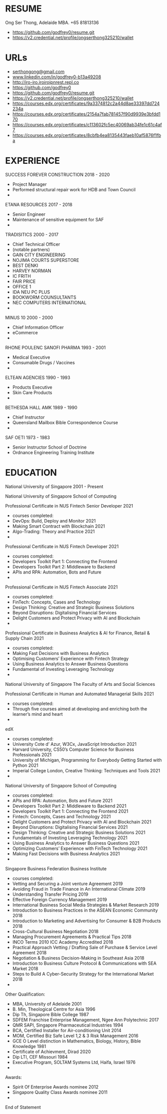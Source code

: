 # RESUME
Ong Ser Thong, Adelaide MBA. +65 81813136
- https://github.com/godfrey0/resume.git
- https://v2.credential.net/profile/ongserthong325210/wallet 

# URLs
- serthongong@gmail.com 
- www.linkedin.com/in/godfrey0-b13a49208 
- http://iro-iro.iroirojpnrest.repl.co 
- https://github.com/godfrey0 
- https://github.com/godfrey0/resume.git 
- https://v2.credential.net/profile/ongserthong325210/wallet 
- https://courses.edx.org/certificates/9a3374812c2a44d8ae33397dd724234a 
- https://courses.edx.org/certificates/2154a7fab781457f90d9939e3bfdd170 
- https://courses.edx.org/certificates/c113602fc5ec40069ab34fe1c61c4af7 
- https://courses.edx.org/certificates/8cbfb4ea8135443faeb10af5876f1fba


# EXPERIENCE
SUCCESS FOREVER CONSTRUCTION 2018 - 2020 
- Project Manager
- Performed structural repair work for HDB and Town Council
-
ETANA RESOURCES 2017 - 2018 
- Senior Engineer
- Maintenance of sensitive equipment for SAF
-
TRADISITICS 2000 - 2017
- Chief Technical Officer
- (notable partners)
- GAIN CITY ENGINEERING
- NOJIMA COURTS SUPERSTORE 
- BEST DENKI
- HARVEY NORMAN
- IC FRITH
- FAIR PRICE
- OFFICE 1
- IDA NEU PC PLUS
- BOOKWORM COUNSULTANTS
- NEC COMPUTERS INTERNATIONAL 
-
MINUS 10 2000 - 2000 
- Chief Information Officer 
- eCommerce 
-
RHONE POULENC SANOFI PHARMA 1993 - 2001
- Medical Executive
- Consumable Drugs / Vaccines
-
ELTEAN AGENCIES 1990 - 1993
- Products Executive
- Skin Care Products
-
BETHESDA HALL AMK 1989 - 1990
- Chief Instructor
- Queensland Mailbox Bible Correspondence Course 
-
SAF OETI 1973 - 1983
- Senior Instructor School of Doctrine
- Ordnance Engineering Training Institute 
 
# EDUCATION
National University of Singapore 2001 - Present

National University of Singapore School of Computing 

Professional Certificate in NUS Fintech Senior Developer 2021
- courses completed:
- DevOps: Build, Deploy and Monitor 2021
- Making Smart Contract with Blockchain 2021
- Algo-Trading: Theory and Practice 2021
-
Professional Certificate in NUS Fintech Developer 2021
- courses completed:
- Developers Toolkit Part 1: Connecting the Frontend 
- Developers Toolkit Part 2: Middleware to Backend 
- APIs and RPA: Automation, Bots and Future 
-
Professional Certificate in NUS Fintech Associate 2021 
- courses completed:
- FinTech: Concepts, Cases and Technology
- Design Thinking: Creative and Strategic Business Solutions 
- Beyond Disruptions: Digitalising Financial Services 
- Delight Customers and Protect Privacy with AI and Blockchain 
-
Professional Certificate in Business Analytics & AI for Finance, Retail & Supply Chain 2021
- courses completed:
- Making Fast Decisions with Business Analytics
- Optimising Customers’ Experience with Fintech Strategy 
- Using Business Analytics to Answer Business Questions 
- Fundamental of Investing Leveraging Technology 
-
National University of Singapore The Faculty of Arts and Social Sciences 

Professional Certificate in Human and Automated Managerial Skills 2021 
- courses completed: 
- Through five courses aimed at developing and enriching both the learner’s mind and heart
-
edX 
- courses completed:
- University Cote d’ Azur, W3Cx, JavaScript Introduction 2021
- Harvard University, CS50’s Computer Science for Business Professionals 2021 
- University of Michigan, Programming for Everybody Getting Started with Python 2021 
- Imperial College London, Creative Thinking: Techniques and Tools 2021 
-
National University of Singapore School of Computing
- courses completed:
- APIs and RPA: Automation, Bots and Future 2021
- Developers Toolkit Part 2: Middleware to Backend 2021
- Developers Toolkit Part 1: Connecting the Frontend 2021
- Fintech: Concepts, Cases and Technology 2021
- Delight Customers and Protect Privacy with AI and Blockchain 2021 
- Beyond Disruptions: Digitalising Financial Services 2021
- Design Thinking: Creative and Strategic Business Solutions 2021 
- Fundamentals of Investing Leveraging Technology 2021
- Using Business Analytics to Answer Business Questions 2021 
- Optimizing Customers’ Experience with FinTech Technology 2021 
- Making Fast Decisions with Business Analytics 2021
-
Singapore Business Federation Business Institute
- courses completed:
- Vetting and Securing a Joint venture Agreement 2019
- Avoiding Fraud in Trade Finance in An International Climate 2019
- Understanding Transfer Pricing 2019
- Effective Foreign Currency Management 2019
- International Business Social Media Strategies & Market Research 2019
- Introduction to Business Practices in the ASEAN Economic Community 2018 
- Introduction to Marketing and Advertising for Consumer & B2B Products 2018 
- Cross-Cultural Business Negotiation 2018
- Managing Procurement Agreements & Practical Tips 2018
- INCO Terms 2010 ICC Academy Accredited 2018
- Practical Approach Vetting / Drafting Sale of Purchase & Service Level Agreement 2018 
- Negotiation & Business Decision-Making in Southeast Asia 2018
- Introduction to Business Culture Protocol & Communications with SEA Market 2018
- Steps to Build A Cyber-Security Strategy for the International Market 2018 
-
Other Qualification:
- MBA, University of Adelaide 2001
- B. Min, Theological Centre for Asia 1996
- Dip Th, Singapore Bible College 1987
- SDFEM Franchise Enterprise Management, Ngee Ann Polytechnic 2017
- QMR SAPI, Singapore Pharmaceutical Industries 1994 
- BCA, Certified Installer for Air-conditioning Unit 2014
- MOM, Certified Biz Safe Level 1,2 & 3 Risk Management 2016 
- GCE O Level distinction in Mathematics, Biology, History, Bible Knowledge 1981
- Certificate of Achievment, Dirad 2020
- Dip LTI, CEF Missouri 1984
- Executive Program, SOLTAM Systems Ltd, Haifa, Israel 1976
-
Awards: 
- Spirit Of Enterprise Awards nominee 2012 
- Singapore Quality Class Awards nominee 2011
-
End of Statement
